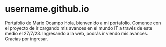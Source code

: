 # username.github.io
Portafolio de Mario Ocampo
 Hola, bienvenido a mi portafolio. Comence con el proyecto de ir cargando mis avances en el mundo IT a través de este medio el 27/7/23. 
 Ingresando a la web, podrás ir viendo mis avances.
  Gracias por ingresar.
